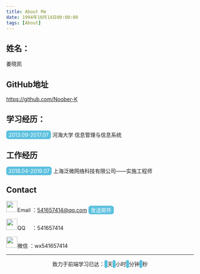 ```yaml
---
title: About Me
date: 1994年10月14日00:00:00
tags: [About]
---
```


## 姓名：

姜晓凯

## GitHub地址
https://github.com/Noober-K

## 学习经历：

<span style="background-color:#5bc0de;color:#fff;padding:3px 6px;border-radius:6px;">2013.09-2017.07</span>   河海大学    信息管理与信息系统



## 工作经历

<span style="background-color:#5bc0de;color:#fff;padding:3px 6px;border-radius:6px;">2018.04-2019.07</span>  上海泛微网络科技有限公司——实施工程师



## Contact

<img src="https://i.loli.net/2019/08/23/sS9E3AZjuVYwoFN.png" width="30px" >Email ：541657414@qq.com   <a href="mailto:541657414@qq.com" style="background-color:#5bc0de;color:#fff;padding:3px 6px;border-radius:6px;text-decoration:none;">发送邮件</a>

<img src="https://i.loli.net/2019/08/23/7Q1YozKILGgCFWX.png" width="30px">QQ 　：541657414

<img src="https://i.loli.net/2019/08/23/43SKBWgpwuA7JR6.png" width="30px" >微信   ：wx541657414

---

<div id="summary">致力于前端学习已达：<span id="days"></span>天<span id="hours"></span>小时<span id="mins"></span>分钟<span id="secs"></span>秒</div>
<style>
	#summary{
	text-align:center;
	}
    #summary span{
        background-color:#5bc0de;
        color:#fff;
        padding:2px 4px;
        border-radius:6px;
    }
</style>
<script src="/days.js"></script>
<script>
    showTime();
</script>

